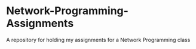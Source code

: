 # Network-Programming-Assignments

A repository for holding my assignments for a Network Programming class
